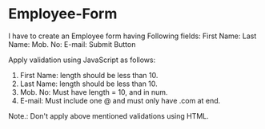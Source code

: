 # Employee-Form

I have to create an Employee form having Following fields:
First Name:
Last Name:
Mob. No:
E-mail:
Submit Button

Apply validation using JavaScript as follows:
1. First Name: length should be less than 10.
2. Last Name: length should be less than 10.
3. Mob. No: Must have length = 10, and in num.
4. E-mail: Must include one @ and must only have .com at end.

Note.: Don't apply above mentioned validations using HTML.
